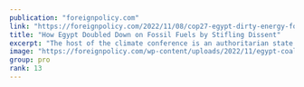 ```yaml
---
publication: "foreignpolicy.com"
link: "https://foreignpolicy.com/2022/11/08/cop27-egypt-dirty-energy-fossil-fuels-environment-dissent/"
title: "How Egypt Doubled Down on Fossil Fuels by Stifling Dissent"
excerpt: "The host of the climate conference is an authoritarian state that depends on dirty energy and forcibly silences its domestic environmentalist movement."
image: "https://foreignpolicy.com/wp-content/uploads/2022/11/egypt-coal-pollution.jpg?w=1000"
group: pro
rank: 13
---
```

